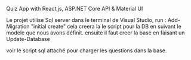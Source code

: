Quiz App with React.js, ASP.NET Core API & Material UI
 
 Le projet utilise Sql server 
 dans le terminal de Visual Studio, run :
    Add-Migration "initial create"
 cela creera la le script pour la DB en suivant le modele que nous avons définit.
 ensuite il faut creer la base en faisant un 
    Update-Database


voir le script sql attaché pour charger les questions dans la base.